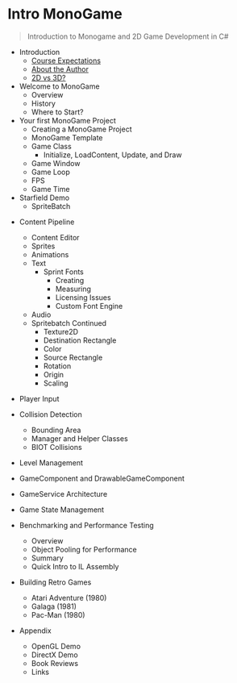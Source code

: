# Intro MonoGame 
> Introduction to Monogame and 2D Game Development in C#

- Introduction
  * [Course Expectations](https://github.com/jrothlander/MonogameCourse/blob/main/Introduction.md#Course-Expectations)
  * [About the Author](https://github.com/jrothlander/MonogameCourse/blob/main/Introduction.md#About-the-Author)
  * [2D vs 3D?](https://github.com/jrothlander/MonogameCourse/blob/main/Introduction.md#2d-vs-3d)  
- Welcome to MonoGame
  * Overview
  * History
  * Where to Start?
- Your first MonoGame Project
  * Creating a MonoGame Project
  * MonoGame Template
  * Game Class
    + Initialize, LoadContent, Update, and Draw
  * Game Window
  * Game Loop
  * FPS 
  * Game Time
- Starfield Demo  
  * SpriteBatch
    
* Content Pipeline
  * Content Editor
  * Sprites 
  * Animations
  * Text
    * Sprint Fonts
      * Creating
      * Measuring
      * Licensing Issues
      * Custom Font Engine  
  * Audio
  * Spritebatch Continued
    * Texture2D
    * Destination Rectangle
    * Color
    * Source Rectangle
    * Rotation
    * Origin
    * Scaling
     
* Player Input
* Collision Detection
  * Bounding Area
  * Manager and Helper Classes
  * BIOT Collisions
      
* Level Management
* GameComponent and DrawableGameComponent
* GameService Architecture
* Game State Management
* Benchmarking and Performance Testing
  * Overview
  * Object Pooling for Performance
  * Summary
  * Quick Intro to IL Assembly
  
* Building Retro Games
  * Atari Adventure (1980)
  * Galaga (1981)
  * Pac-Man (1980)
  
* Appendix
  * OpenGL Demo
  * DirectX Demo  
  * Book Reviews
  * Links
